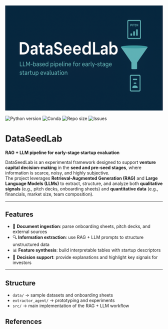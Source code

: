 ![Logo](images/logo.png)


![Python version](https://img.shields.io/badge/python-3.11-blue?logo=python&logoColor=white)
![Conda](https://img.shields.io/badge/environment-conda-green?logo=anaconda)
![Repo size](https://img.shields.io/github/repo-size/l2brb/Sp3llsWizard)
![Issues](https://img.shields.io/github/issues/l2brb/Sp3llsWizard?color=red)


# DataSeedLab

**RAG + LLM pipeline for early-stage startup evaluation**

DataSeedLab is an experimental framework designed to support **venture capital decision-making** in the **seed and pre-seed stages**, where information is scarce, noisy, and highly subjective.  
The project leverages **Retrieval-Augmented Generation (RAG)** and **Large Language Models (LLMs)** to extract, structure, and analyze both **qualitative signals** (e.g., pitch decks, onboarding sheets) and **quantitative data** (e.g., financials, market size, team composition).  

---

## Features
- 📑 **Document ingestion**: parse onboarding sheets, pitch decks, and external sources  
- 🔍 **Information extraction**: use RAG + LLM prompts to structure unstructured data  
- 📊 **Feature synthesis**: build interpretable tables with startup descriptors  
- 🧠 **Decision support**: provide explanations and highlight key signals for investors  

---

## Structure
- `data/` → sample datasets and onboarding sheets  
- `extractor_agent/` → prototyping and experiments  
- `src/` → main implementation of the RAG + LLM workflow  


## References

